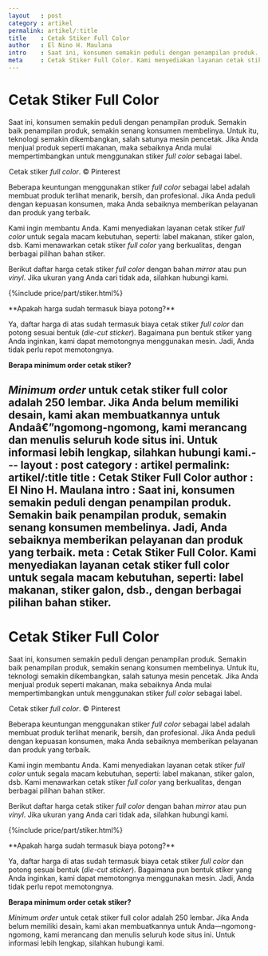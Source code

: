 ```yaml
---
layout   : post
category : artikel
permalink: artikel/:title
title    : Cetak Stiker Full Color
author   : El Nino H. Maulana
intro    : Saat ini, konsumen semakin peduli dengan penampilan produk. Semakin baik penampilan produk, semakin senang konsumen membelinya. Jadi, Anda sebaiknya memberikan pelayanan dan produk yang terbaik.
meta     : Cetak Stiker Full Color. Kami menyediakan layanan cetak stiker full color untuk segala macam kebutuhan, seperti: label makanan, stiker galon, dsb., dengan berbagai pilihan bahan stiker.
---
```


# Cetak Stiker Full Color

Saat ini, konsumen semakin peduli dengan penampilan produk. Semakin baik penampilan produk, semakin senang konsumen membelinya. Untuk itu, teknologi semakin dikembangkan, salah satunya mesin pencetak. Jika Anda menjual produk seperti makanan, maka sebaiknya Anda mulai mempertimbangkan untuk menggunakan stiker *full color* sebagai label.

<img src="data:image/png;base64,R0lGODlhAQABAAD/ACwAAAAAAQABAAACADs=" data-src="https://cdn-images-1.medium.com/max/720/1*bui279sgrYUoAbsMXTeSEA.jpeg" alt="Cetak Stiker Full Color" title="Cetak Stiker Full Color"><span class="img-caption">Cetak stiker <em>full color</em>. &copy; Pinterest</span>

Beberapa keuntungan menggunakan stiker *full color* sebagai label adalah membuat produk terlihat menarik, bersih, dan profesional. Jika Anda peduli dengan kepuasan konsumen, maka Anda sebaiknya memberikan pelayanan dan produk yang terbaik.

Kami ingin membantu Anda. Kami menyediakan layanan cetak stiker *full color* untuk segala macam kebutuhan, seperti: label makanan, stiker galon, dsb. Kami menawarkan cetak stiker *full color* yang berkualitas, dengan berbagai pilihan bahan stiker.

Berikut daftar harga cetak stiker *full color* dengan bahan *mirror* atau pun *vinyl*. Jika ukuran yang Anda cari tidak ada, silahkan hubungi kami.

{%include price/part/stiker.html%}

<p class="shame-clear">**Apakah harga sudah termasuk biaya potong?**</p>

Ya, daftar harga di atas sudah termasuk biaya cetak stiker *full color* dan potong sesuai bentuk (*die-cut sticker*). Bagaimana pun bentuk stiker yang Anda inginkan, kami dapat memotongnya menggunakan mesin. Jadi, Anda tidak perlu repot memotongnya.

**Berapa minimum order cetak stiker?**

*Minimum order* untuk cetak stiker full color adalah 250 lembar. Jika Anda belum memiliki desain, kami akan membuatkannya untuk Andaâ€”ngomong-ngomong, kami merancang dan menulis seluruh kode situs ini. Untuk informasi lebih lengkap, silahkan hubungi kami.---
layout   : post
category : artikel
permalink: artikel/:title
title    : Cetak Stiker Full Color
author   : El Nino H. Maulana
intro    : Saat ini, konsumen semakin peduli dengan penampilan produk. Semakin baik penampilan produk, semakin senang konsumen membelinya. Jadi, Anda sebaiknya memberikan pelayanan dan produk yang terbaik.
meta     : Cetak Stiker Full Color. Kami menyediakan layanan cetak stiker full color untuk segala macam kebutuhan, seperti: label makanan, stiker galon, dsb., dengan berbagai pilihan bahan stiker.
---

# Cetak Stiker Full Color

Saat ini, konsumen semakin peduli dengan penampilan produk. Semakin baik penampilan produk, semakin senang konsumen membelinya. Untuk itu, teknologi semakin dikembangkan, salah satunya mesin pencetak. Jika Anda menjual produk seperti makanan, maka sebaiknya Anda mulai mempertimbangkan untuk menggunakan stiker *full color* sebagai label.

<img src="data:image/png;base64,R0lGODlhAQABAAD/ACwAAAAAAQABAAACADs=" data-src="https://cdn-images-1.medium.com/max/720/1*bui279sgrYUoAbsMXTeSEA.jpeg" alt="Cetak Stiker Full Color" title="Cetak Stiker Full Color"><span class="img-caption">Cetak stiker <em>full color</em>. &copy; Pinterest</span>

Beberapa keuntungan menggunakan stiker *full color* sebagai label adalah membuat produk terlihat menarik, bersih, dan profesional. Jika Anda peduli dengan kepuasan konsumen, maka Anda sebaiknya memberikan pelayanan dan produk yang terbaik.

Kami ingin membantu Anda. Kami menyediakan layanan cetak stiker *full color* untuk segala macam kebutuhan, seperti: label makanan, stiker galon, dsb. Kami menawarkan cetak stiker *full color* yang berkualitas, dengan berbagai pilihan bahan stiker.

Berikut daftar harga cetak stiker *full color* dengan bahan *mirror* atau pun *vinyl*. Jika ukuran yang Anda cari tidak ada, silahkan hubungi kami.

{%include price/part/stiker.html%}

<p class="shame-clear">**Apakah harga sudah termasuk biaya potong?**</p>

Ya, daftar harga di atas sudah termasuk biaya cetak stiker *full color* dan potong sesuai bentuk (*die-cut sticker*). Bagaimana pun bentuk stiker yang Anda inginkan, kami dapat memotongnya menggunakan mesin. Jadi, Anda tidak perlu repot memotongnya.

**Berapa minimum order cetak stiker?**

*Minimum order* untuk cetak stiker full color adalah 250 lembar. Jika Anda belum memiliki desain, kami akan membuatkannya untuk Anda—ngomong-ngomong, kami merancang dan menulis seluruh kode situs ini. Untuk informasi lebih lengkap, silahkan hubungi kami.
